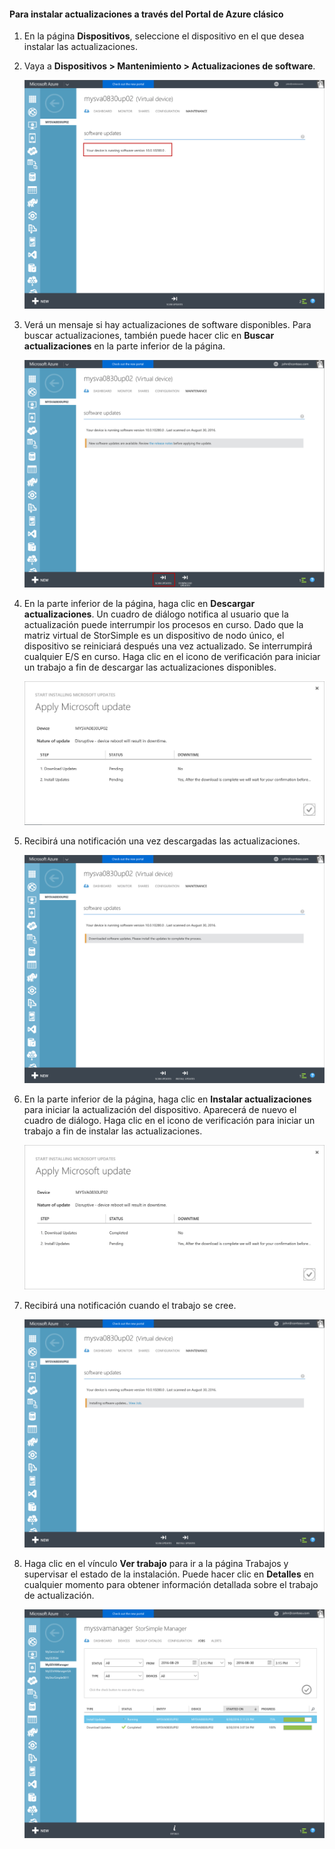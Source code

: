 <!--author=alkohli last changed: 09/02/16 -->

#### Para instalar actualizaciones a través del Portal de Azure clásico
1. En la página **Dispositivos**, seleccione el dispositivo en el que desea instalar las actualizaciones.
2. Vaya a **Dispositivos > Mantenimiento > Actualizaciones de software**.
   
    ![actualizar dispositivo](../includes/media/storsimple-ova-install-update-via-portal/azupdate1m.png)
3. Verá un mensaje si hay actualizaciones de software disponibles. Para buscar actualizaciones, también puede hacer clic en **Buscar actualizaciones** en la parte inferior de la página.
   
    ![actualizar dispositivo](../includes/media/storsimple-ova-install-update-via-portal/azupdate2m.png)
4. En la parte inferior de la página, haga clic en **Descargar actualizaciones**. Un cuadro de diálogo notifica al usuario que la actualización puede interrumpir los procesos en curso. Dado que la matriz virtual de StorSimple es un dispositivo de nodo único, el dispositivo se reiniciará después una vez actualizado. Se interrumpirá cualquier E/S en curso. Haga clic en el icono de verificación para iniciar un trabajo a fin de descargar las actualizaciones disponibles.
   
    ![actualizar dispositivo](../includes/media/storsimple-ova-install-update-via-portal/azupdate3m.png)
5. Recibirá una notificación una vez descargadas las actualizaciones.
   
    ![actualizar dispositivo](../includes/media/storsimple-ova-install-update-via-portal/azupdate6m.png)
6. En la parte inferior de la página, haga clic en **Instalar actualizaciones** para iniciar la actualización del dispositivo. Aparecerá de nuevo el cuadro de diálogo. Haga clic en el icono de verificación para iniciar un trabajo a fin de instalar las actualizaciones.
   
    ![actualizar dispositivo](../includes/media/storsimple-ova-install-update-via-portal/azupdate7m.png)
7. Recibirá una notificación cuando el trabajo se cree.
   
    ![actualizar dispositivo](../includes/media/storsimple-ova-install-update-via-portal/azupdate8m.png)
8. Haga clic en el vínculo **Ver trabajo** para ir a la página Trabajos y supervisar el estado de la instalación. Puede hacer clic en **Detalles** en cualquier momento para obtener información detallada sobre el trabajo de actualización.
   
    ![actualizar dispositivo](../includes/media/storsimple-ova-install-update-via-portal/azupdate9m.png)

<!---HONumber=AcomDC_0914_2016-->